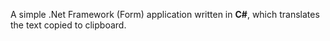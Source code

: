 A simple .Net Framework (Form) application written in **C#**, which translates the text copied to clipboard.
